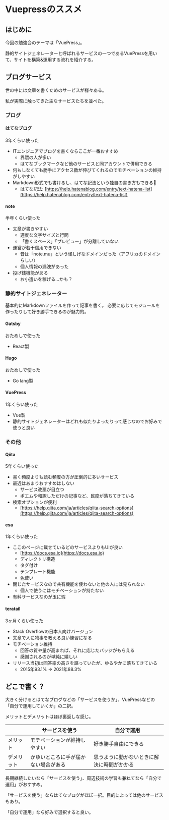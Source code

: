 # Vuepressのススメ

## はじめに

今回の勉強会のテーマは「VuePress」。

静的サイトジェネレーターと呼ばれるサービスの一つであるVuePressを用いて、サイトを構築&運用する流れを紹介する。

## ブログサービス

世の中には文章を書くためのサービスが様々ある。

私が実際に触ってきた主なサービスたちを並べた。

### ブログ

#### はてなブログ

3年くらい使った

- ITエンジニアでブログを書くならここが一番おすすめ
  - 界隈の人が多い
  - はてなブックマークなど他のサービスと同アカウントで併用できる
- 何もしなくても勝手にアクセス数が伸びてくれるのでモチベーションの維持がしやすい
- Markdown形式でも書けるし、はてな記法という独自の書き方もできる
  - はてな記法: [https://help.hatenablog.com/entry/text-hatena-list](https://help.hatenablog.com/entry/text-hatena-list)

#### note

半年くらい使った

- 文章が書きやすい
  - 適度な文字サイズと行間
  - 「書くスペース」「プレビュー」が分離していない
- 運営が若干信用できない
  - 昔は「note.mu」という怪しげなドメインだった（アフリカのドメインらしい）
  - 個人情報の漏洩があった
- 投げ銭機能がある
  - お小遣いを稼げる…かも？

### 静的サイトジェネレーター

基本的にMarkdownファイルを作って記事を書く。
必要に応じてモジュールを作ったりして好き勝手できるのが魅力的。

#### Gatsby

おためしで使った

- React製

#### Hugo

おためしで使った

- Go lang製

#### VuePress

1年くらい使った

- Vue製
- 静的サイトジェネレーターはどれも似たりよったりって感じなのでお好みで使うと良い

### その他

#### Qiita

5年くらい使った

- 書く頻度よりも読む頻度の方が圧倒的に多いサービス
- 最近はあまりおすすめはしない
  - サービス改悪が目立つ
  - ポエムや和訳しただけの記事など、民度が落ちてきている
- 検索オプションが便利
  - [https://help.qiita.com/ja/articles/qiita-search-options](https://help.qiita.com/ja/articles/qiita-search-options)

#### esa

1年くらい使った

- ここのページに載せているどのサービスよりもUIが良い
  - [https://docs.esa.io](https://docs.esa.io)
  - ディレクトリ構造
  - タグ付け
  - テンプレート機能
  - 色使い
- 閉じたサービスなので共有機能を使わないと他の人には見られない
  - 個人で使うにはモチベーションが持たない
- 有料サービスなのが玉に瑕

#### teratail

3ヶ月くらい使った

- Stack Overflowの日本人向けバージョン
- 文章で人に物事を教える良い練習になる
- モチベーション維持
  - 回答の質や量が高まれば、それに応じたバッジがもらえる
  - 感謝されるのが単純に嬉しい
- リリース当初は回答率の高さを謳っていたが、ゆるやかに落ちてきている
  - 2015年93.1% -> 2021年88.3%

## どこで書く？

大きく分けるとはてなブログなどの「サービスを使うか」、VuePressなどの「自分で運用していくか」の二択。

メリットとデメリットはほぼ裏返しな感じ。

||サービスを使う|自分で運用|
|---|---|---|
|メリット|モチベーションが維持しやすい|好き勝手自由にできる|
|デメリット|かゆいところに手が届かない場合がある|思うように動かないときに解決に時間がかかる|

長期継続したいなら「サービスを使う」、周辺技術の学習も兼ねてなら「自分で運用」がおすすめ。

「サービスを使う」ならはてなブログがほぼ一択。目的によっては他のサービスもあり。

「自分で運用」なら好みで選択すると良い。
